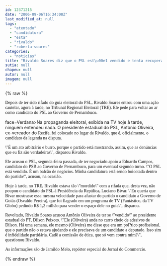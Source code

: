 ```yaml
---
id: 12371215
date: "2006-09-06T16:34:00Z"
last_modified_at: null
tags:
  - "atentado"
  - "candidatura"
  - "esta"
  - "rivaldo"
  - "roberta-soares"
categories:
  - "noticias"
title: "Rivaldo Soares diz que o PSL est\u00e1 vendido e tenta recuperar a candidatura perdida"
sutia: null
chapeu: null
autor: null
imagem: null
---
```

{% raw %}
<p><P><FONT face=Verdana>Depois de ter sido rifado do guia eleitoral do PSL, Rivaldo Soares entrou com uma ação cautelar, agora à tarde, no Tribunal Regional Eleitoral (TRE). Ele pede para voltar ao ar como candidato do PSL ao Governo de Pernambuco.</FONT></P></p>
<p><P><FONT</p>
<p> face=Verdana>Na propaganda eleitoral, exibida na TV hoje à tarde, ninguém entendeu nada. O presidente estadual do PSL, Antônio Oliveira, ex-vereador do </FONT><FONT face=Verdana>Recife, foi colocado no lugar de Rivaldo, que é, oficialmente, o candidato da legenda na disputa.</FONT></P></p>
<p><P><FONT face=Verdana>\"É um ato arbitrário e burro, porque o partido está mostrando, assim, que as denúncias que eu fiz são verdadeiras\", disparou Rivaldo.</FONT></P></p>
<p><P><FONT face=Verdana>Ele acusou o PSL, segunda-feira passada, de ter negociado apoio a Eduardo Campos, candidato do PSB ao Governo de Pernambuco, para um eventual segundo turno. \"O PSL está vendido. É um balcão de negócios. Minha candidatura está sendo boicotada dentro do partido\", acusou, na ocasião.</FONT></P></p>
<p><P><FONT face=Verdana>Hoje à tarde, no TRE, Rivaldo estava tão \"mordido\" com a rifada que, desta vez, não poupou o candidato do PSL à Presidência da Repúlica, Luciano Bivar. \"Eu queria que Bivar mostrasse essa mesma velocidade para afastar do partido o candidato a Governo de Goiás (Osvaldo Pereira), que foi flagrado em um programa de TV (Fantástico, da TV Globo) pedindo R$ 1,2 milhão para vender o espaço dele no guia\", disparou.</FONT></P></p>
<p><P><FONT face=Verdana>Revoltado, Rivaldo Soares acusou Antônio Oliveira de ter se \"vendido\" ao presidente estadual do PT, Dilson Peixoto. \"Ele (Oliveira) anda no carro cheio de adesivos de Dilson. Há uma semana, ele mesmo (Oliveira) me disse que era um pol?tico profissional, que o partido não o estava ajudando e ele precisava de um candidato a deputado. Isso sim é infidelidade partidária. Cadê a comissão de ética, que só vem contra mim?\", questionou Rivaldo.</FONT></P><FONT face=Verdana></p>
<p><P>As informações são de Jamildo Melo, repórter especial do Jornal do Commercio.</P></FONT> </p>
{% endraw %}